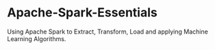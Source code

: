 # Apache-Spark-Essentials
Using Apache Spark to Extract, Transform, Load and applying Machine Learning Algorithms. 
